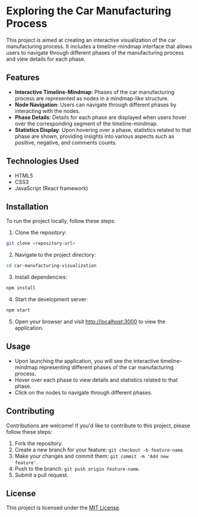 # Exploring the Car Manufacturing Process

This project is aimed at creating an interactive visualization of the car manufacturing process. It includes a timeline-mindmap interface that allows users to navigate through different phases of the manufacturing process and view details for each phase.

## Features

- **Interactive Timeline-Mindmap**: Phases of the car manufacturing process are represented as nodes in a mindmap-like structure.
- **Node Navigation**: Users can navigate through different phases by interacting with the nodes.
- **Phase Details**: Details for each phase are displayed when users hover over the corresponding segment of the timeline-mindmap.
- **Statistics Display**: Upon hovering over a phase, statistics related to that phase are shown, providing insights into various aspects such as positive, negative, and comments counts.

## Technologies Used

- HTML5
- CSS3
- JavaScript (React framework)

## Installation

To run the project locally, follow these steps:

1. Clone the repository:

```bash
git clone <repository-url>
```

2. Navigate to the project directory:

```bash
cd car-manufacturing-visualization
```

3. Install dependencies:

```bash
npm install
```

4. Start the development server:

```bash
npm start
```

5. Open your browser and visit [http://localhost:3000](http://localhost:3000) to view the application.

## Usage

- Upon launching the application, you will see the interactive timeline-mindmap representing different phases of the car manufacturing process.
- Hover over each phase to view details and statistics related to that phase.
- Click on the nodes to navigate through different phases.

## Contributing

Contributions are welcome! If you'd like to contribute to this project, please follow these steps:

1. Fork the repository.
2. Create a new branch for your feature: `git checkout -b feature-name`.
3. Make your changes and commit them: `git commit -m 'Add new feature'`.
4. Push to the branch: `git push origin feature-name`.
5. Submit a pull request.

## License

This project is licensed under the [MIT License](LICENSE).

